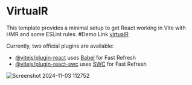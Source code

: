 # VirtualR

This template provides a minimal setup to get React working in Vite with HMR and some ESLint rules.
#Demo Link
[virtualR](https://virtual-r-git-main-hkmt-alis-projects.vercel.app/)

Currently, two official plugins are available:

- [@vitejs/plugin-react](https://github.com/vitejs/vite-plugin-react/blob/main/packages/plugin-react/README.md) uses [Babel](https://babeljs.io/) for Fast Refresh
- [@vitejs/plugin-react-swc](https://github.com/vitejs/vite-plugin-react-swc) uses [SWC](https://swc.rs/) for Fast Refresh

![Screenshot 2024-11-03 112752](https://github.com/user-attachments/assets/f50968ec-aa1b-49f6-bd27-46b368d94e58)
